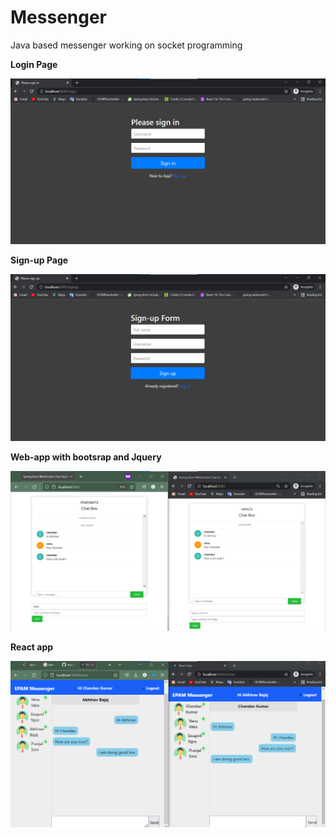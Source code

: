 # Messenger

Java based messenger working on socket programming



**Login Page**

![](./images/1.png)



**Sign-up Page**

![](./images/2.png)



**Web-app with bootsrap and Jquery**

![](./images/3.png)

**React app**

![](./images/4.png)
